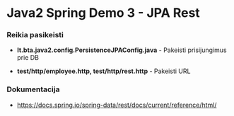 # Java2 Spring Demo 3 - JPA Rest

### Reikia pasikeisti

- **lt.bta.java2.config.PersistenceJPAConfig.java** - Pakeisti prisijungimus prie DB

- **test/http/employee.http, test/http/rest.http** - Pakeisti URL


### Dokumentacija

- https://docs.spring.io/spring-data/rest/docs/current/reference/html/